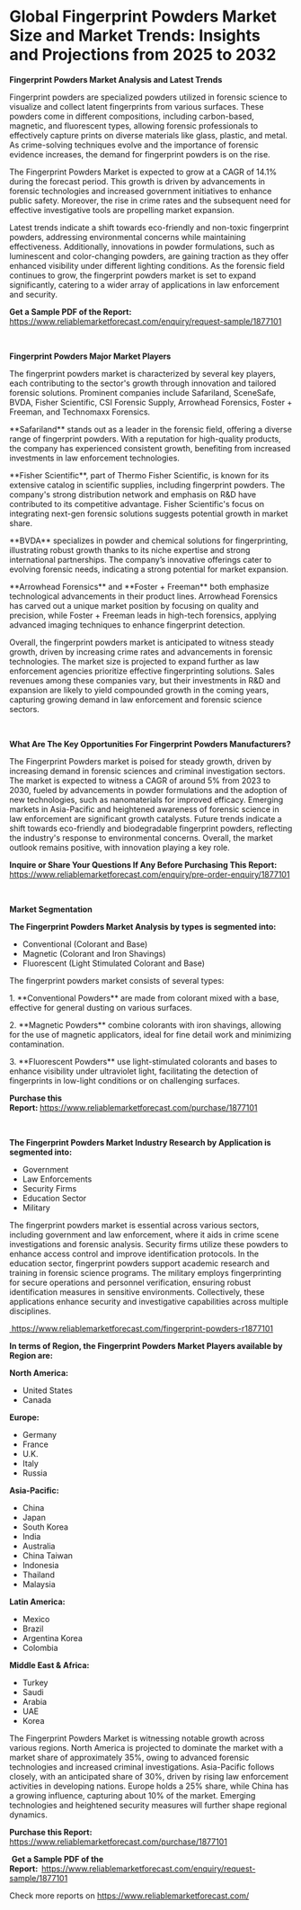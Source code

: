 <p><h1>Global Fingerprint Powders Market Size and Market Trends: Insights and Projections from 2025 to 2032</h1></p><p><strong>Fingerprint Powders Market Analysis and Latest Trends</strong></p>
<p><p>Fingerprint powders are specialized powders utilized in forensic science to visualize and collect latent fingerprints from various surfaces. These powders come in different compositions, including carbon-based, magnetic, and fluorescent types, allowing forensic professionals to effectively capture prints on diverse materials like glass, plastic, and metal. As crime-solving techniques evolve and the importance of forensic evidence increases, the demand for fingerprint powders is on the rise.</p><p>The Fingerprint Powders Market is expected to grow at a CAGR of 14.1% during the forecast period. This growth is driven by advancements in forensic technologies and increased government initiatives to enhance public safety. Moreover, the rise in crime rates and the subsequent need for effective investigative tools are propelling market expansion. </p><p>Latest trends indicate a shift towards eco-friendly and non-toxic fingerprint powders, addressing environmental concerns while maintaining effectiveness. Additionally, innovations in powder formulations, such as luminescent and color-changing powders, are gaining traction as they offer enhanced visibility under different lighting conditions. As the forensic field continues to grow, the fingerprint powders market is set to expand significantly, catering to a wider array of applications in law enforcement and security.</p></p>
<p><strong>Get a Sample PDF of the Report:&nbsp;</strong> <a href="https://www.reliablemarketforecast.com/enquiry/request-sample/1877101?utm_campaign=1105&utm_medium=2&utm_source=Github&utm_content=ia&utm_term=30012025&utm_id=fingerprint-powders">https://www.reliablemarketforecast.com/enquiry/request-sample/1877101</a></p>
<p>&nbsp;</p>
<p><strong>Fingerprint Powders Major Market Players</strong></p>
<p><p>The fingerprint powders market is characterized by several key players, each contributing to the sector's growth through innovation and tailored forensic solutions. Prominent companies include Safariland, SceneSafe, BVDA, Fisher Scientific, CSI Forensic Supply, Arrowhead Forensics, Foster + Freeman, and Technomaxx Forensics.</p><p>**Safariland** stands out as a leader in the forensic field, offering a diverse range of fingerprint powders. With a reputation for high-quality products, the company has experienced consistent growth, benefiting from increased investments in law enforcement technologies.</p><p>**Fisher Scientific**, part of Thermo Fisher Scientific, is known for its extensive catalog in scientific supplies, including fingerprint powders. The company's strong distribution network and emphasis on R&D have contributed to its competitive advantage. Fisher Scientific's focus on integrating next-gen forensic solutions suggests potential growth in market share.</p><p>**BVDA** specializes in powder and chemical solutions for fingerprinting, illustrating robust growth thanks to its niche expertise and strong international partnerships. The company’s innovative offerings cater to evolving forensic needs, indicating a strong potential for market expansion.</p><p>**Arrowhead Forensics** and **Foster + Freeman** both emphasize technological advancements in their product lines. Arrowhead Forensics has carved out a unique market position by focusing on quality and precision, while Foster + Freeman leads in high-tech forensics, applying advanced imaging techniques to enhance fingerprint detection.</p><p>Overall, the fingerprint powders market is anticipated to witness steady growth, driven by increasing crime rates and advancements in forensic technologies. The market size is projected to expand further as law enforcement agencies prioritize effective fingerprinting solutions. Sales revenues among these companies vary, but their investments in R&D and expansion are likely to yield compounded growth in the coming years, capturing growing demand in law enforcement and forensic science sectors.</p></p>
<p>&nbsp;</p>
<p><strong>What Are The Key Opportunities For Fingerprint Powders Manufacturers?</strong></p>
<p><p>The Fingerprint Powders market is poised for steady growth, driven by increasing demand in forensic sciences and criminal investigation sectors. The market is expected to witness a CAGR of around 5% from 2023 to 2030, fueled by advancements in powder formulations and the adoption of new technologies, such as nanomaterials for improved efficacy. Emerging markets in Asia-Pacific and heightened awareness of forensic science in law enforcement are significant growth catalysts. Future trends indicate a shift towards eco-friendly and biodegradable fingerprint powders, reflecting the industry's response to environmental concerns. Overall, the market outlook remains positive, with innovation playing a key role.</p></p>
<p><strong>Inquire or Share Your Questions If Any Before Purchasing This Report:</strong> <a href="https://www.reliablemarketforecast.com/enquiry/pre-order-enquiry/1877101?utm_campaign=1105&utm_medium=2&utm_source=Github&utm_content=ia&utm_term=30012025&utm_id=fingerprint-powders">https://www.reliablemarketforecast.com/enquiry/pre-order-enquiry/1877101</a></p>
<p>&nbsp;</p>
<p><strong>Market Segmentation</strong></p>
<p><strong>The Fingerprint Powders Market Analysis by types is segmented into:</strong></p>
<p><ul><li>Conventional (Colorant and Base)</li><li>Magnetic (Colorant and Iron Shavings)</li><li>Fluorescent (Light Stimulated Colorant and Base)</li></ul></p>
<p><p>The fingerprint powders market consists of several types: </p><p>1. **Conventional Powders** are made from colorant mixed with a base, effective for general dusting on various surfaces.</p><p>  </p><p>2. **Magnetic Powders** combine colorants with iron shavings, allowing for the use of magnetic applicators, ideal for fine detail work and minimizing contamination.</p><p>3. **Fluorescent Powders** use light-stimulated colorants and bases to enhance visibility under ultraviolet light, facilitating the detection of fingerprints in low-light conditions or on challenging surfaces.</p></p>
<p><strong>Purchase this Report:&nbsp;</strong><a href="https://www.reliablemarketforecast.com/purchase/1877101?utm_campaign=1105&utm_medium=2&utm_source=Github&utm_content=ia&utm_term=30012025&utm_id=fingerprint-powders">https://www.reliablemarketforecast.com/purchase/1877101</a></p>
<p>&nbsp;</p>
<p><strong>The Fingerprint Powders Market Industry Research by Application is segmented into:</strong></p>
<p><ul><li>Government</li><li>Law Enforcements</li><li>Security Firms</li><li>Education Sector</li><li>Military</li></ul></p>
<p><p>The fingerprint powders market is essential across various sectors, including government and law enforcement, where it aids in crime scene investigations and forensic analysis. Security firms utilize these powders to enhance access control and improve identification protocols. In the education sector, fingerprint powders support academic research and training in forensic science programs. The military employs fingerprinting for secure operations and personnel verification, ensuring robust identification measures in sensitive environments. Collectively, these applications enhance security and investigative capabilities across multiple disciplines.</p></p>
<p><a href="https://www.reliablemarketforecast.com/fingerprint-powders-r1877101?utm_campaign=1105&utm_medium=2&utm_source=Github&utm_content=ia&utm_term=30012025&utm_id=fingerprint-powders">&nbsp;https://www.reliablemarketforecast.com/fingerprint-powders-r1877101</a></p>
<p><strong>In terms of Region, the Fingerprint Powders Market Players available by Region are:</strong></p>
<p>
    <p> <strong> North America: </strong>
        <ul>
            <li>United States</li>
            <li>Canada</li>
        </ul>
        </p> 
    <p> <strong> Europe: </strong>
        <ul>
            <li>Germany</li>
            <li>France</li>
            <li>U.K.</li>
            <li>Italy</li>
            <li>Russia</li>
        </ul>
        </p> 
    <p> <strong> Asia-Pacific: </strong>
        <ul>
            <li>China</li>
            <li>Japan</li>
            <li>South Korea</li>
            <li>India</li>
            <li>Australia</li>
            <li>China Taiwan</li>
            <li>Indonesia</li>
            <li>Thailand</li>
            <li>Malaysia</li>
        </ul>
        </p> 
    <p> <strong> Latin America: </strong>
        <ul>
            <li>Mexico</li>
            <li>Brazil</li>
            <li>Argentina Korea</li>
            <li>Colombia</li>
        </ul>
        </p> 
    <p> <strong> Middle East & Africa: </strong>
        <ul>
            <li>Turkey</li>
            <li>Saudi</li>
            <li>Arabia</li>
            <li>UAE</li>
            <li>Korea</li>
        </ul>
    </p>
    </p>
<p><p>The Fingerprint Powders Market is witnessing notable growth across various regions. North America is projected to dominate the market with a market share of approximately 35%, owing to advanced forensic technologies and increased criminal investigations. Asia-Pacific follows closely, with an anticipated share of 30%, driven by rising law enforcement activities in developing nations. Europe holds a 25% share, while China has a growing influence, capturing about 10% of the market. Emerging technologies and heightened security measures will further shape regional dynamics.</p></p>
<p><strong>Purchase this Report: </strong><a href="https://www.reliablemarketforecast.com/purchase/1877101?utm_campaign=1105&utm_medium=2&utm_source=Github&utm_content=ia&utm_term=30012025&utm_id=fingerprint-powders">https://www.reliablemarketforecast.com/purchase/1877101</a></p>
<p>&nbsp;<strong>Get a Sample PDF of the Report:&nbsp;&nbsp;</strong><a href="https://www.reliablemarketforecast.com/enquiry/request-sample/1877101?utm_campaign=1105&utm_medium=2&utm_source=Github&utm_content=ia&utm_term=30012025&utm_id=fingerprint-powders">https://www.reliablemarketforecast.com/enquiry/request-sample/1877101</a></p>
<p><strong></strong></p>
<p>Check more reports on <a href="https://www.reliablemarketforecast.com/?utm_campaign=1105&utm_medium=2&utm_source=Github&utm_content=ia&utm_term=30012025&utm_id=fingerprint-powders">https://www.reliablemarketforecast.com/</a></p>